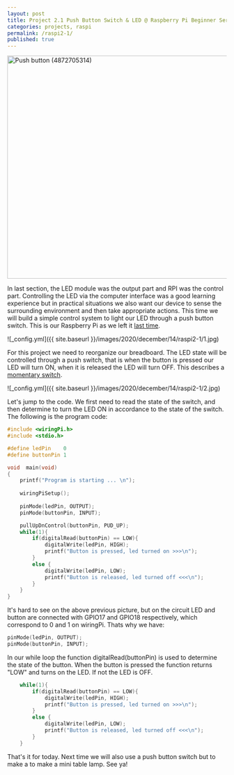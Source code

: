 ```yaml
---
layout: post
title: Project 2.1 Push Button Switch & LED @ Raspberry Pi Beginner Series
categories: projects, raspi
permalink: /raspi2-1/
published: true
---
```


<a title="Yannick Bammert, CC BY 2.0 &lt;https://creativecommons.org/licenses/by/2.0&gt;, via Wikimedia Commons" href="https://commons.wikimedia.org/wiki/File:Push_button_(4872705314).jpg"><img width="512" alt="Push button (4872705314)" src="https://upload.wikimedia.org/wikipedia/commons/thumb/0/0a/Push_button_%284872705314%29.jpg/512px-Push_button_%284872705314%29.jpg"></a>

In last section, the LED module was the output part and RPI was the control part. Controlling the LED via the computer interface was a good learning experience but in practical situations we also want our device to sense the surrounding environment and then take appropriate actions. This time we will build a simple control system to light our LED through a push button switch. 
This is our Raspberry Pi as we left it [last time](https://pokacyb.github.io/raspi1-1/).

![_config.yml]({{ site.baseurl }}/images/2020/december/14/raspi2-1/1.jpg)


For this project we need to reorganize our breadboard. The LED state will be controlled through a push switch, that is when the button is pressed our LED will turn ON, when it is released the LED will turn OFF. This describes a [momentary switch](https://www.techwalla.com/articles/how-does-a-momentary-switch-work/).


![_config.yml]({{ site.baseurl }}/images/2020/december/14/raspi2-1/2.jpg)


Let's jump to the code. We first need to read the state of the switch, and then determine to turn the LED ON in accordance to the state of the switch. The following is the program code: 

```C
#include <wiringPi.h>
#include <stdio.h>

#define ledPin    0
#define buttonPin 1

void  main(void)
{
	printf("Program is starting ... \n");
	
	wiringPiSetup();
	
	pinMode(ledPin, OUTPUT);
	pinMode(buttonPin, INPUT);

	pullUpDnControl(buttonPin, PUD_UP);
	while(1){
		if(digitalRead(buttonPin) == LOW){
			digitalWrite(ledPin, HIGH);
			printf("Button is pressed, led turned on >>>\n");
		}
		else {
			digitalWrite(ledPin, LOW);
			printf("Button is released, led turned off <<<\n");
		}
	}
}
```

It's hard to see on the above previous picture, but on the circuit LED and button are connected with GPIO17 and GPIO18 respectively, which correspond to 0 and 1 on wiringPi. Thats why we have:

```C
pinMode(ledPin, OUTPUT);
pinMode(buttonPin, INPUT);
````

In our while loop the function digitalRead(buttonPin) is used to determine the state of the button. When the button is pressed the function returns "LOW" and turns on the LED. If not the LED is OFF.

```C
	while(1){
		if(digitalRead(buttonPin) == LOW){
			digitalWrite(ledPin, HIGH);
			printf("Button is pressed, led turned on >>>\n");
		}
		else {
			digitalWrite(ledPin, LOW);
			printf("Button is released, led turned off <<<\n");
		}
	}
```

That's it for today. Next time we will also use a push button switch but to make a to make a mini table lamp. See ya!